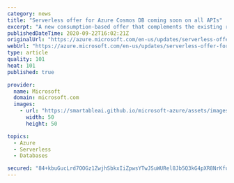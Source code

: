 ```yaml
---
category: news
title: "Serverless offer for Azure Cosmos DB coming soon on all APIs"
excerpt: "A new consumption-based offer that complements the existing range of provisioned throughput options is coming soon."
publishedDateTime: 2020-09-22T16:02:21Z
originalUrl: "https://azure.microsoft.com/en-us/updates/serverless-offer-for-azure-cosmos-db-coming-soon-on-all-apis/"
webUrl: "https://azure.microsoft.com/en-us/updates/serverless-offer-for-azure-cosmos-db-coming-soon-on-all-apis/"
type: article
quality: 101
heat: 101
published: true

provider:
  name: Microsoft
  domain: microsoft.com
  images:
    - url: "https://smartableai.github.io/microsoft-azure/assets/images/organizations/microsoft.com-50x50.jpg"
      width: 50
      height: 50

topics:
  - Azure
  - Serverless
  - Databases

secured: "84+kbuGucLrd7OOGz1ZwjhSbkxIiZpwsYTwJSuWURel8Jb5Q3kG4pXR8NrKfutEpGPDqyJcDHEIBmpWFoyziauvdTGM8kQaJa9hAjOEoQeCNeoZKqzFLiTPJyBNFriIqiiviehnY/K6FQsuNVpcHFJpyWCk0uBQasNjYMo/yhAaWDq8o9SVXC+P9dSbNJ2cPmFXTmX1u6G821Vf954WSePw5f1ZJuA7PRc5nB/M6AQ3meqNXqXvwwSLV0zGhlPlPhWFAcAL5+3Y83o4nDBL7AUGVc4GGmw568HatTqGR83E2ua4X2QUkN5dCmFQQGwXXdApP0ng8KPmFwmJArxNkQW6RLy830T8AelYje9+WbJk=;jyBDYKp+gLYpoJhi9OJ9VA=="
---
```


